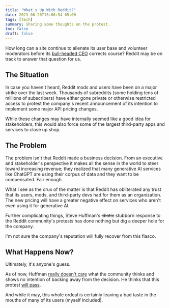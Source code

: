 ```yaml
---
title: "What's Up With Reddit?"
date: 2023-06-26T15:00:54-05:00
tags: [tech]
summary: Sharing some thoughts on the protest.
toc: false
draft: false
---
```


How long can a site continue to alienate its user base and volunteer moderators before its [bull-headed CEO](https://fortune.com/2023/06/17/why-is-reddit-dark-subreddit-moderators-ceo-huffman-not-negotiating/) corrects course? Reddit may be on track to answer that question for us.

## The Situation

In case you haven't heard, Reddit mods and users have been on a major strike over the last week. Thousands of subreddits (some holding tens of millions of subscribers) have either gone private or otherwise restricted access to protest the company's recent announcement of its intention to implement some major API pricing changes.

While these changes may have internally seemed like a good idea for stakeholders, this would also force some of the largest third-party apps and services to close up shop.

## The Problem

The problem isn't that Reddit made a business decision. From an executive and stakeholder's perspective it makes all the sense in the world to steer toward increasing revenue; they realized that many generative AI services like ChatGPT are using their corpus of data and they want to be compensated. Fair enough.

What I see as the crux of the matter is that Reddit has obliterated any trust that its users, mods, and third-party devs had for them as an organization. The new pricing will have a greater negative effect on services who aren't even using it for generative AI.

Further complicating things, Steve Huffman's ~~idiotic~~ stubborn response to the Reddit community's protests has done nothing but dig a deeper hole for the company.

I'm not sure the company's reputation will fully recover from this fiasco.

## What Happens Now?

Ultimately, it's anyone's guess.

As of now, Huffman [really doesn't care](https://9to5mac.com/2023/06/15/reddit-blackout-third-party-apps/) what the community thinks and shows no intention of backing away from the decision. He thinks that this protest [will pass](https://www.theverge.com/2023/6/13/23759559/reddit-internal-memo-api-pricing-changes-steve-huffman). 

And while it may, this whole ordeal is certainly leaving a bad taste in the mouths of many of its users (myself included).